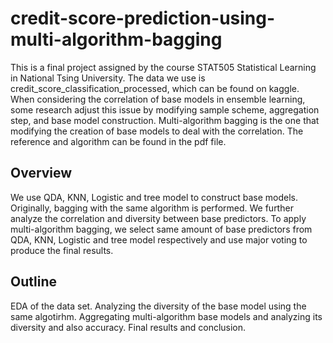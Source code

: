 # credit-score-prediction-using-multi-algorithm-bagging
This is a final project assigned by the course STAT505 Statistical Learning in National Tsing University.
The data we use is credit_score_classification_processed, which can be found on kaggle. 
When considering the correlation of base models in ensemble learning, some research adjust this issue by modifying sample scheme, aggregation step, and base model construction. Multi-algorithm bagging is the one that modifying the creation of base models to deal with the correlation. The reference and algorithm can be found in the pdf file.

## Overview
We use QDA, KNN, Logistic and tree model to construct base models. Originally, bagging with the same algorithm is performed. We further analyze the correlation and diversity between base predictors. To apply multi-algorithm bagging, we select same amount of base predictors from QDA, KNN, Logistic and tree model respectively and use major voting to produce the final results. 

## Outline
EDA of the data set.
Analyzing the diversity of the base model using the same algotirhm.
Aggregating multi-algorithm base models and analyzing its diversity and also accuracy.
Final results and conclusion.
